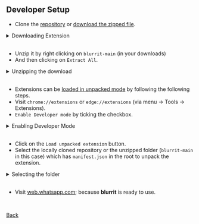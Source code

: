 ## Developer Setup

- Clone the [repository](https://github.com/tusharnankani/blurrit) or [download the zipped file](https://github.com/tusharnankani/blurrit/archive/refs/heads/main.zip).

<details>
 <summary>Downloading Extension</summary>
  <br/>
  <img src="https://user-images.githubusercontent.com/61280281/195568443-14dea23f-b7c8-4469-9ba2-57b85eac3ae1.png" />
</details>

<br />

- Unzip it by right clicking on `blurrit-main` (in your downloads)
- And then clicking on `Extract All`.

<details>
 <summary>Unzipping the download</summary>
  <br/>
  <img src="https://user-images.githubusercontent.com/61280281/195569135-36681d22-b7f4-4c2b-ba8c-34d72779c33f.png" />
</details>

<br />

- Extensions can be [loaded in unpacked mode](https://developer.chrome.com/extensions/getstarted#unpacked) by following the following steps.
- Visit `chrome://extensions` or `edge://extensions` (via menu -> Tools -> Extensions).
- `Enable Developer mode` by ticking the checkbox.

<details>
 <summary>Enabling Developer Mode</summary>
  <br/>
  <img src="https://user-images.githubusercontent.com/61280281/195565460-fc5858ff-0deb-4e8e-b748-bf98f41065df.png" />
  <img src="https://user-images.githubusercontent.com/61280281/195565486-beda6a03-4760-4262-804b-e569dc51d524.png" />
</details>

<br />

- Click on the `Load unpacked extension` button.
- Select the locally cloned repository or the unzipped folder (`blurrit-main` in this case) which has `manifest.json` in the root to unpack the extension.

<details>
 <summary>Selecting the folder</summary>
  <br/>
  <img src="https://user-images.githubusercontent.com/61280281/195565525-d68435a4-4eb4-4082-a4e7-44ed0bf830e7.png" />
  <p>Selecting after unzipping the folder.</p>
  <img src="https://user-images.githubusercontent.com/61280281/195569760-d9b14d46-4330-460d-aad7-d1b602ef367f.png" width="60%"/>
  <p>Or selecting after cloning the repository.</p>
  <img src="https://user-images.githubusercontent.com/61280281/195569572-e5cbe319-c5dd-4c12-8f41-13f18df0aa37.png" width="60%" />
  <br/>
</details>

<br />

- Visit [web.whatsapp.com](https://web.whatsapp.com); because **blurrit** is ready to use.

</details>

<br />

[Back](/blurrit)
